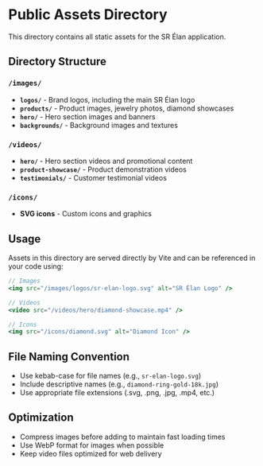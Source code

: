 # Public Assets Directory

This directory contains all static assets for the SR Élan application.

## Directory Structure

### `/images/`
- **`logos/`** - Brand logos, including the main SR Élan logo
- **`products/`** - Product images, jewelry photos, diamond showcases
- **`hero/`** - Hero section images and banners
- **`backgrounds/`** - Background images and textures

### `/videos/`
- **`hero/`** - Hero section videos and promotional content
- **`product-showcase/`** - Product demonstration videos
- **`testimonials/`** - Customer testimonial videos

### `/icons/`
- **SVG icons** - Custom icons and graphics

## Usage

Assets in this directory are served directly by Vite and can be referenced in your code using:

```jsx
// Images
<img src="/images/logos/sr-elan-logo.svg" alt="SR Élan Logo" />

// Videos
<video src="/videos/hero/diamond-showcase.mp4" />

// Icons
<img src="/icons/diamond.svg" alt="Diamond Icon" />
```

## File Naming Convention

- Use kebab-case for file names (e.g., `sr-elan-logo.svg`)
- Include descriptive names (e.g., `diamond-ring-gold-18k.jpg`)
- Use appropriate file extensions (.svg, .png, .jpg, .mp4, etc.)

## Optimization

- Compress images before adding to maintain fast loading times
- Use WebP format for images when possible
- Keep video files optimized for web delivery
